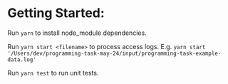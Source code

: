 # Getting Started:

Run `yarn` to install node_module dependencies.

Run `yarn start <filename>` to process access logs. E.g. `yarn start '/Users/dev/programming-task-may-24/input/programming-task-example-data.log'`

Run `yarn test` to run unit tests.
